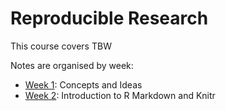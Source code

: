 # Reproducible Research

This course covers TBW

Notes are organised by week:

 * [Week 1](week1.md): Concepts and Ideas
 * [Week 2](week2.md): Introduction to R Markdown and Knitr
